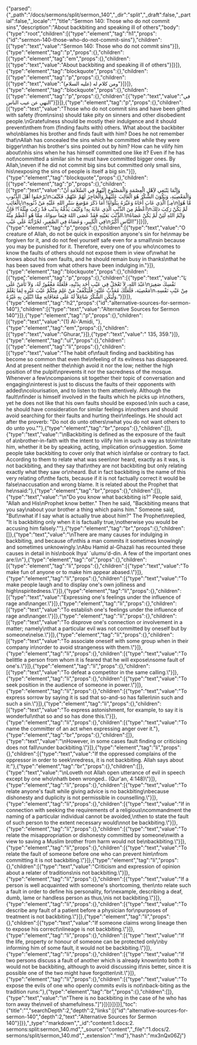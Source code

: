 {"parsed":{"_path":"/docs/sermons/split/sermon_140","_dir":"split","_draft":false,"_partial":false,"_locale":"","title":"Sermon 140:  Those who do not commit sins","description":"About backbiting and speaking ill of others","body":{"type":"root","children":[{"type":"element","tag":"h1","props":{"id":"sermon-140-those-who-do-not-commit-sins"},"children":[{"type":"text","value":"Sermon 140:  Those who do not commit sins"}]},{"type":"element","tag":"p","props":{},"children":[{"type":"element","tag":"em","props":{},"children":[{"type":"text","value":"About backbiting and speaking ill of others"}]}]},{"type":"element","tag":"blockquote","props":{},"children":[{"type":"element","tag":"p","props":{},"children":[{"type":"text","value":"ومن كلام له (عليه السلام)"}]}]},{"type":"element","tag":"blockquote","props":{},"children":[{"type":"element","tag":"p","props":{},"children":[{"type":"text","value":"في النهي عن عيب الناس"}]}]},{"type":"element","tag":"p","props":{},"children":[{"type":"text","value":"Those who do not commit sins and have been gifted with safety (from\nsins) should take pity on sinners and other disobedient people.\nGratefulness should be mostly their indulgence and it should prevent\nthem from (finding faults with) others. What about the backbiter who\nblames his brother and finds fault with him? Does he not remember that\nAllah has concealed the sins which he committed while they were bigger\nthan his brother's sins pointed out by him? How can he vilify him about\nhis sins when he has himself committed one like it? Even if he has not\ncommitted a similar sin he must have committed bigger ones. By Allah,\neven if he did not commit big sins but committed only small sins, his\nexposing the sins of people is itself a big sin."}]},{"type":"element","tag":"blockquote","props":{},"children":[{"type":"element","tag":"p","props":{},"children":[{"type":"text","value":"وَإِنَّمَا يَنْبَغِي لاَِهْلِ الْعِصْمَةِ وَالْمَصْنُوعِ إِلَيْهمْ فِي السَّلاَمَةِ أَنْ يَرْحَمُوا أَهْلَ الذُّنُوبِ\nوَالْمَعْصِيَةِ، وَيَكُوَنَ الشُّكْرُ هُوَ الْغَالِبَ عَلَيْهِمْ وَالْحَاجِزَ لَهُمْ عَنْهُمْ، فَكَيْفَ بِالْعَائِبِ\nالَّذِي عَابَ أَخَاهُ وَعَيَّرَهُ بِبَلْوَاهُ! أَمَا ذَكَرَ مَوْضِعَ سَتْرِ اللهِ عَلَيْهِ مَنْ ذُنُوبِهِ [مِـ\n]مَّا هُوَ أَعْظَمُ مِنَ الذَّنْبِ الَّذِي عَابَهُ بِهِ! وَكَيْفَ يَذُمُّهُ بِذَنْب قَدْ رَكِبَ مِثْلَهُ؟! فَإِنْ\nلَمْ يَكُنْ رَكِبَ ذلِكَ الذَّنْبَ بَعَيْنِهِ فَقَدْ عَصَى اللهَ فِيَما سِوَاهُ، مِمَّا هُو أَعْظَمُ مِنْهُ،\nوَايْمُ اللهِ لَئِنْ لَمْ يَكُنْ عَصَاهُ فِي الْكَبِيرِ، وَعَصَاهُ فِي الصَّغِيرِ، لجُرْأتُهُ عَلَى عَيْبِ\nالنَّاسِ أَكْبَرُ!"}]}]},{"type":"element","tag":"p","props":{},"children":[{"type":"text","value":"O creature of Allah, do not be quick in exposition anyone's sin for he\nmay be forgiven for it, and do not feel yourself safe even for a small\nsin because you may be punished for it. Therefore, every one of you who\ncomes to know the faults of others should not expose them in view of\nwhat he knows about his own faults, and he should remain busy in thanks\nthat he has been saved from what others have been indulging in."}]},{"type":"element","tag":"blockquote","props":{},"children":[{"type":"element","tag":"p","props":{},"children":[{"type":"text","value":"يَا عَبْدَ اللهِ، لاَ تَعْجَلْ فِي عَيْبِ أَحَد بِذَنْبِهِ، فَلَعَلَّهُ مَغْفُورٌ لَهُ، وَلاَ تَأْمَنْ عَلَى\nنَفْسِكَ صَغِيرَ مَعْصِيَة، فَلَعَلَّكَ مُعَذَّبٌ عَلَيْهِ; فَلْيَكْفُفْ مَنْ عَلِمَ مِنْكُمْ عَيْبَ غَيْرِهِ لِمَا يَعْلَمُ\nمِنْ عَيْبِ نَفْسِهِ، وَلْيَكُنِ الشُّكْرُ شَاغِلاً لَهُ عَلَى مُعَافَاتِهِ مِمَّا ابْتُلِيَ بِهِ غَيْرُهُ."}]}]},{"type":"element","tag":"h2","props":{"id":"alternative-sources-for-sermon-140"},"children":[{"type":"text","value":"Alternative Sources for Sermon 140"}]},{"type":"element","tag":"p","props":{},"children":[{"type":"text","value":"(1) Al-'Amidi, "},{"type":"element","tag":"em","props":{},"children":[{"type":"text","value":"Ghurar,"}]},{"type":"text","value":" 135, 359."}]},{"type":"element","tag":"ul","props":{},"children":[{"type":"element","tag":"li","props":{},"children":[{"type":"text","value":"The habit of\nfault finding and backbiting has become so common that even the\nfeeling of its evilness has disappeared. And at present neither the\nhigh avoid it nor the low; neither the high position of the pulpit\nprevents it nor the sacredness of the mosque. Whenever a few\ncompanions sit together their topic of conversation and engaging\ninterest is just to discuss the faults of their opponents with added\ncolourisation, and to listen to them attentively. Although the fault\nfinder is himself involved in the faults which he picks up in\nothers, yet he does not like that his own faults should be exposed.\nIn such a case, he should have consideration for similar feelings in\nothers and should avoid searching for their faults and hurting their\nfeelings. He should act after the proverb: \"Do not do unto others\nwhat you do not want others to do unto you.\""},{"type":"element","tag":"br","props":{},"children":[]},{"type":"text","value":"\nBackbiting is defined as the exposure of the fault of a\nbrother-in-faith with the intent to vilify him in such a way as to\nirritate him, whether it be by speaking, acting, implication or\nsuggestion. Some people take backbiting to cover only that which is\nfalse or contrary to fact. According to them to relate what was seen\nor heard, exactly as it was, is not backbiting, and they say that\nthey are not backbiting but only relating exactly what they saw or\nheard. But in fact backbiting is the name of this very relating of\nthe facts, because if it is not factually correct it would be false\naccusation and wrong blame. It is related about the Prophet that he\nsaid:"},{"type":"element","tag":"br","props":{},"children":[]},{"type":"text","value":"\n\"Do you know what backbiting is?\" People said, \"Allah and His\nProphet know better.\" Then he said, \"Backbiting means that you say\nabout your brother a thing which pains him.\" Someone said, \"But\nwhat if I say what is actually true about him?\" The Prophet\nreplied, \"It is backbiting only when it is factually true,\notherwise you would be accusing him falsely.\""},{"type":"element","tag":"br","props":{},"children":[]},{"type":"text","value":"\nThere are many causes for indulging in backbiting, and because of\nthis a man commits it sometimes knowingly and sometimes unknowingly.\nAbu Hamid al-Ghazali has recounted these causes in detail in his\nbook Ihya' `ulumu'd-din. A few of the important ones are:\\\n"},{"type":"element","tag":"ol","props":{},"children":[{"type":"element","tag":"li","props":{},"children":[{"type":"text","value":"To make fun of anyone or to make him appear abased.\\"}]},{"type":"element","tag":"li","props":{},"children":[{"type":"text","value":"To make people laugh and to display one's own jolliness and high\nspiritedness.\\"}]},{"type":"element","tag":"li","props":{},"children":[{"type":"text","value":"Expressing one's feelings under the influence of rage and\nanger.\\"}]},{"type":"element","tag":"li","props":{},"children":[{"type":"text","value":"To establish one's feelings under the influence of rage and\nanger.\\"}]},{"type":"element","tag":"li","props":{},"children":[{"type":"text","value":"To disprove one's connection or involvement in a matter; namely\nthat a particular evil was not committed by oneself but by someone\nelse.\\"}]},{"type":"element","tag":"li","props":{},"children":[{"type":"text","value":"To associate oneself with some group when in their company in\norder to avoid strangeness with them.\\"}]},{"type":"element","tag":"li","props":{},"children":[{"type":"text","value":"To belittle a person from whom it is feared that he will expose\nsome fault of one's.\\"}]},{"type":"element","tag":"li","props":{},"children":[{"type":"text","value":"To defeat a competitor in the same calling.\\"}]},{"type":"element","tag":"li","props":{},"children":[{"type":"text","value":"To seek position in the audience of someone in power.\\"}]},{"type":"element","tag":"li","props":{},"children":[{"type":"text","value":"To express sorrow by saying it is sad that so-and-so has fallen\nin such and such a sin.\\"}]},{"type":"element","tag":"li","props":{},"children":[{"type":"text","value":"To express astonishment, for example, to say it is wonderful\nthat so and so has done this.\\"}]},{"type":"element","tag":"li","props":{},"children":[{"type":"text","value":"To name the committer of an act when expressing anger over it."},{"type":"element","tag":"br","props":{},"children":[]},{"type":"text","value":"\nHowever, in some cases fault finding or criticising does not fall\nunder backbiting.\\"}]},{"type":"element","tag":"li","props":{},"children":[{"type":"text","value":"If the oppressed complains of the oppressor in order to seek\nredress, it is not backbiting. Allah says about it:"},{"type":"element","tag":"br","props":{},"children":[]},{"type":"text","value":"\nLoveth not Allah open utterance of evil in speech except by one who\nhath been wronged.. (Qur'an, 4:148)\\"}]},{"type":"element","tag":"li","props":{},"children":[{"type":"text","value":"To relate anyone's fault while giving advice is no backbiting\nbecause dishonesty and duplicity is not permissible in counselling.\\"}]},{"type":"element","tag":"li","props":{},"children":[{"type":"text","value":"If in connection with seeking the requirements of a religious\ncommandment the naming of a particular individual cannot be avoided,\nthen to state the fault of such person to the extent necessary would\nnot be backbiting.\\"}]},{"type":"element","tag":"li","props":{},"children":[{"type":"text","value":"To relate the misappropriation or dishonesty committed by someone\nwith a view to saving a Muslim brother from harm would not be\nbackbiting.\\"}]},{"type":"element","tag":"li","props":{},"children":[{"type":"text","value":"To relate the fault of someone before one who can prevent him\nfrom committing it is not backbiting.\\"}]},{"type":"element","tag":"li","props":{},"children":[{"type":"text","value":"Criticism and expression of opinion about a relater of traditions\nis not backbiting.\\"}]},{"type":"element","tag":"li","props":{},"children":[{"type":"text","value":"If a person is well acquainted with someone's shortcoming, then\nto relate such a fault in order to define his personality, for\nexample, describing a deaf, dumb, lame or handless person as thus,\nis not backbiting.\\"}]},{"type":"element","tag":"li","props":{},"children":[{"type":"text","value":"To describe any fault of a patient before a physician for\npurposes of treatment is not backbiting.\\"}]},{"type":"element","tag":"li","props":{},"children":[{"type":"text","value":"If someone claims wrong lineage then to expose his correct\nlineage is not backbiting.\\"}]},{"type":"element","tag":"li","props":{},"children":[{"type":"text","value":"If the life, property or honour of someone can be protected only\nby informing him of some fault, it would not be backbiting.\\"}]},{"type":"element","tag":"li","props":{},"children":[{"type":"text","value":"If two persons discuss a fault of another which is already known\nto both it would not be backbiting, although to avoid discussing it\nis better, since it is possible one of the two might have forgotten\nit.\\"}]},{"type":"element","tag":"li","props":{},"children":[{"type":"text","value":"To expose the evils of one who openly commits evils is not\nback-biting as the tradition runs:"},{"type":"element","tag":"br","props":{},"children":[]},{"type":"text","value":"\n\"There is no backbiting in the case of he who has torn away the\nveil of shamefulness.\"]"}]}]}]}]}],"toc":{"title":"","searchDepth":2,"depth":2,"links":[{"id":"alternative-sources-for-sermon-140","depth":2,"text":"Alternative Sources for Sermon 140"}]}},"_type":"markdown","_id":"content:1.docs:2. sermons:split:sermon_140.md","_source":"content","_file":"1.docs/2. sermons/split/sermon_140.md","_extension":"md"},"hash":"mx3nQx06Zj"}